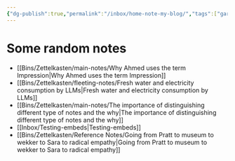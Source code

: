 ```yaml
---
{"dg-publish":true,"permalink":"/inbox/home-note-my-blog/","tags":["gardenEntry"],"created":"2025-07-07T21:29:15.482+02:00","updated":"2025-08-19T16:14:57.246+02:00"}
---
```



# Some random notes

- [[Bins/Zettelkasten/main-notes/Why Ahmed uses the term Impression\|Why Ahmed uses the term Impression]]
- [[Bins/Zettelkasten/fleeting-notes/Fresh water and electricity consumption by LLMs\|Fresh water and electricity consumption by LLMs]]
- [[Bins/Zettelkasten/main-notes/The importance of distinguishing different type of notes and the why\|The importance of distinguishing different type of notes and the why]]
- [[Inbox/Testing-embeds\|Testing-embeds]]
- [[Bins/Zettelkasten/Reference Notes/Going from Pratt to museum to wekker to Sara to radical empathy\|Going from Pratt to museum to wekker to Sara to radical empathy]]